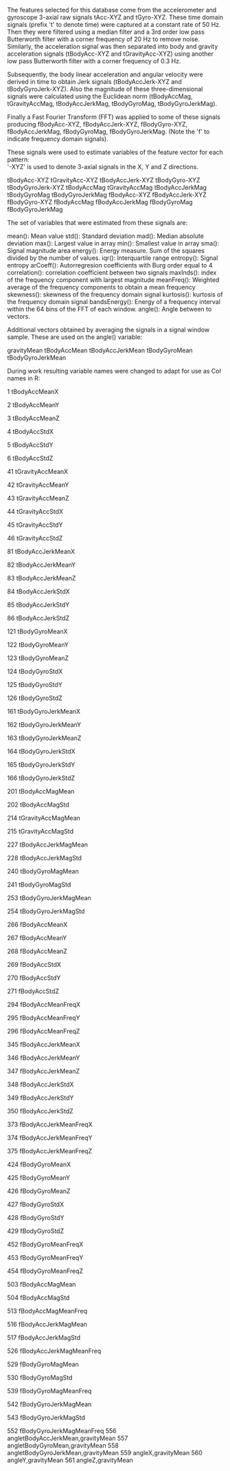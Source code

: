The features selected for this database come from the accelerometer and gyroscope 3-axial raw signals tAcc-XYZ and tGyro-XYZ. These time domain signals (prefix 't' to denote time) were captured at a constant rate of 50 Hz. Then they were filtered using a median filter and a 3rd order low pass Butterworth filter with a corner frequency of 20 Hz to remove noise. Similarly, the acceleration signal was then separated into body and gravity acceleration signals (tBodyAcc-XYZ and tGravityAcc-XYZ) using another low pass Butterworth filter with a corner frequency of 0.3 Hz. 

Subsequently, the body linear acceleration and angular velocity were derived in time to obtain Jerk signals (tBodyAccJerk-XYZ and tBodyGyroJerk-XYZ). Also the magnitude of these three-dimensional signals were calculated using the Euclidean norm (tBodyAccMag, tGravityAccMag, tBodyAccJerkMag, tBodyGyroMag, tBodyGyroJerkMag). 

Finally a Fast Fourier Transform (FFT) was applied to some of these signals producing fBodyAcc-XYZ, fBodyAccJerk-XYZ, fBodyGyro-XYZ, fBodyAccJerkMag, fBodyGyroMag, fBodyGyroJerkMag. (Note the 'f' to indicate frequency domain signals). 

These signals were used to estimate variables of the feature vector for each pattern:  
'-XYZ' is used to denote 3-axial signals in the X, Y and Z directions.

tBodyAcc-XYZ
tGravityAcc-XYZ
tBodyAccJerk-XYZ
tBodyGyro-XYZ
tBodyGyroJerk-XYZ
tBodyAccMag
tGravityAccMag
tBodyAccJerkMag
tBodyGyroMag
tBodyGyroJerkMag
fBodyAcc-XYZ
fBodyAccJerk-XYZ
fBodyGyro-XYZ
fBodyAccMag
fBodyAccJerkMag
fBodyGyroMag
fBodyGyroJerkMag

The set of variables that were estimated from these signals are: 

mean(): Mean value
std(): Standard deviation
mad(): Median absolute deviation 
max(): Largest value in array
min(): Smallest value in array
sma(): Signal magnitude area
energy(): Energy measure. Sum of the squares divided by the number of values. 
iqr(): Interquartile range 
entropy(): Signal entropy
arCoeff(): Autorregresion coefficients with Burg order equal to 4
correlation(): correlation coefficient between two signals
maxInds(): index of the frequency component with largest magnitude
meanFreq(): Weighted average of the frequency components to obtain a mean frequency
skewness(): skewness of the frequency domain signal 
kurtosis(): kurtosis of the frequency domain signal 
bandsEnergy(): Energy of a frequency interval within the 64 bins of the FFT of each window.
angle(): Angle between to vectors.

Additional vectors obtained by averaging the signals in a signal window sample. These are used on the angle() variable:

gravityMean
tBodyAccMean
tBodyAccJerkMean
tBodyGyroMean
tBodyGyroJerkMean

During work resulting variable names were changed to adapt for use as Col names in R:

1 tBodyAccMeanX

2 tBodyAccMeanY

3 tBodyAccMeanZ

4 tBodyAccStdX

5 tBodyAccStdY

6 tBodyAccStdZ

41 tGravityAccMeanX

42 tGravityAccMeanY

43 tGravityAccMeanZ

44 tGravityAccStdX

45 tGravityAccStdY

46 tGravityAccStdZ

81 tBodyAccJerkMeanX

82 tBodyAccJerkMeanY

83 tBodyAccJerkMeanZ

84 tBodyAccJerkStdX

85 tBodyAccJerkStdY

86 tBodyAccJerkStdZ

121 tBodyGyroMeanX

122 tBodyGyroMeanY

123 tBodyGyroMeanZ

124 tBodyGyroStdX

125 tBodyGyroStdY

126 tBodyGyroStdZ

161 tBodyGyroJerkMeanX

162 tBodyGyroJerkMeanY

163 tBodyGyroJerkMeanZ

164 tBodyGyroJerkStdX

165 tBodyGyroJerkStdY

166 tBodyGyroJerkStdZ

201 tBodyAccMagMean

202 tBodyAccMagStd

214 tGravityAccMagMean

215 tGravityAccMagStd

227 tBodyAccJerkMagMean

228 tBodyAccJerkMagStd

240 tBodyGyroMagMean

241 tBodyGyroMagStd

253 tBodyGyroJerkMagMean

254 tBodyGyroJerkMagStd

266 fBodyAccMeanX

267 fBodyAccMeanY

268 fBodyAccMeanZ

269 fBodyAccStdX

270 fBodyAccStdY

271 fBodyAccStdZ

294 fBodyAccMeanFreqX

295 fBodyAccMeanFreqY

296 fBodyAccMeanFreqZ

345 fBodyAccJerkMeanX

346 fBodyAccJerkMeanY

347 fBodyAccJerkMeanZ

348 fBodyAccJerkStdX

349 fBodyAccJerkStdY

350 fBodyAccJerkStdZ

373 fBodyAccJerkMeanFreqX

374 fBodyAccJerkMeanFreqY

375 fBodyAccJerkMeanFreqZ

424 fBodyGyroMeanX

425 fBodyGyroMeanY

426 fBodyGyroMeanZ

427 fBodyGyroStdX

428 fBodyGyroStdY

429 fBodyGyroStdZ

452 fBodyGyroMeanFreqX

453 fBodyGyroMeanFreqY

454 fBodyGyroMeanFreqZ

503 fBodyAccMagMean

504 fBodyAccMagStd

513 fBodyAccMagMeanFreq

516 fBodyAccJerkMagMean

517 fBodyAccJerkMagStd

526 fBodyAccJerkMagMeanFreq

529 fBodyGyroMagMean

530 fBodyGyroMagStd

539 fBodyGyroMagMeanFreq

542 fBodyGyroJerkMagMean

543 fBodyGyroJerkMagStd

552 fBodyGyroJerkMagMeanFreq
556 angletBodyAccJerkMean,gravityMean
557 angletBodyGyroMean,gravityMean
558 angletBodyGyroJerkMean,gravityMean
559 angleX,gravityMean
560 angleY,gravityMean
561 angleZ,gravityMean



